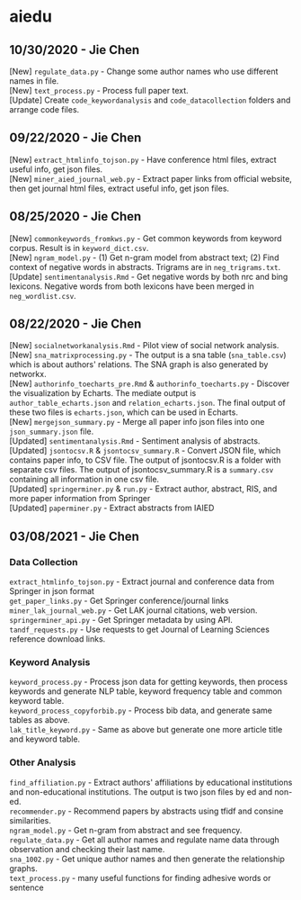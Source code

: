 # aiedu

## 10/30/2020 - Jie Chen
[New] `regulate_data.py` - Change some author names who use different names in file.  
[New] `text_process.py` - Process full paper text.  
[Update] Create `code_keywordanalysis` and `code_datacollection` folders and arrange code files.  

## 09/22/2020 - Jie Chen
[New] `extract_htmlinfo_tojson.py` - Have conference html files, extract useful info, get json files.  
[New] `miner_aied_journal_web.py` - Extract paper links from official website, then get journal html files, extract useful info, get json files.  


## 08/25/2020 - Jie Chen
[New] `commonkeywords_fromkws.py` - Get common keywords from keyword corpus. Result is in `keyword_dict.csv`.  
[New] `ngram_model.py` - (1) Get n-gram model from abstract text; (2) Find context of negative words in abstracts. Trigrams are in `neg_trigrams.txt`.  
[Update] `sentimentanalysis.Rmd` - Get negative words by both nrc and bing lexicons. Negative words from both lexicons have been merged in `neg_wordlist.csv`.  

## 08/22/2020 - Jie Chen

[New] `socialnetworkanalysis.Rmd` - Pilot view of social network analysis.  
[New] `sna_matrixprocessing.py` - The output is a sna table (`sna_table.csv`) which is about authors' relations. The SNA graph is also generated by networkx.  
[New] `authorinfo_toecharts_pre.Rmd` & `authorinfo_toecharts.py` - Discover the visualization by Echarts. The mediate output is `author_table_echarts.json` and `relation_echarts.json`. The final output of these two files is `echarts.json`, which can be used in Echarts.  
[New] `mergejson_summary.py` - Merge all paper info json files into one `json_summary.json` file.  
[Updated] `sentimentanalysis.Rmd` - Sentiment analysis of abstracts.  
[Updated] `jsontocsv.R` & `jsontocsv_summary.R` - Convert JSON file, which contains paper info, to CSV file. The output of jsontocsv.R is a folder with separate csv files. The output of jsontocsv_summary.R is a `summary.csv` containing all information in one csv file.   
[Updated] `springerminer.py` & `run.py` - Extract author, abstract, RIS, and more paper information from Springer  
[Updated] `paperminer.py` - Extract abstracts from IAIED  

## 03/08/2021 - Jie Chen
### Data Collection
`extract_htmlinfo_tojson.py` - Extract journal and conference data from Springer in json format  
`get_paper_links.py` - Get Springer conference/journal links   
`miner_lak_journal_web.py` - Get LAK journal citations, web version.  
`springerminer_api.py` - Get Springer metadata by using API.   
`tandf_requests.py` - Use requests to get Journal of Learning Sciences reference download links.   
### Keyword Analysis
`keyword_process.py` - Process json data for getting keywords, then process keywords and generate NLP table, keyword frequency table and common keyword table.   
`keyword_process_copyforbib.py` - Process bib data, and generate same tables as above.   
`lak_title_keyword.py` - Same as above but generate one more article title and keyword table.   
### Other Analysis
`find_affiliation.py` - Extract authors' affiliations by educational institutions and non-educational institutions. The output is two json files by ed and non-ed.   
`recommender.py` - Recommend papers by abstracts using tfidf and consine similarities.   
`ngram_model.py` - Get n-gram from abstract and see frequency.   
`regulate_data.py` - Get all author names and regulate name data through observation and checking their last name.   
`sna_1002.py` - Get unique author names and then generate the relationship graphs.   
`text_process.py` - many useful functions for finding adhesive words or sentence   
 
